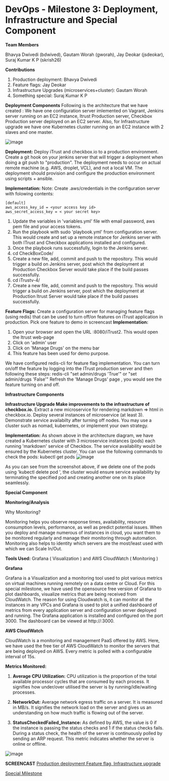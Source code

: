 # DevOps - Milestone 3: Deployment, Infrastructure and Special Component


**Team Members**

Bhavya Dwivedi (bdwived), Gautam Worah (gworah), Jay Deokar (jsdeokar), Suraj Kumar K P (skrish26)

**Contributions**
1. Production deployment: Bhavya Dwivedi
2. Feature flags: Jay Deokar
3. Infrastructure Upgrades (microservices+cluster): Gautam Worah
4. Something special: Suraj Kumar K P

**Deployment Components**
Following is the architecture that we have created :
We have one configuration server imlemented on Vagrant, Jenkins server running on an EC2 instance, Itrust Production server, Checkbox Production server deployed on an EC2 server. Also, for Infrastructure upgrade we have one Kubernetes cluster running on an EC2 instance with 2 slaves and one master.

![image](https://github.ncsu.edu/bdwived/Devops-Milestone3/blob/master/second.jpg)


**Deployment:** Deploy iTrust and checkbox.io to a production environment. Create a git hook on your jenkins server that will trigger a deployment when doing a git push to "production". The deployment needs to occur on actual remote machine (e.g. AWS, droplet, VCL), and not a local VM. The deployment should provision and configure the production environment using scripts + ansible.


**Implementation:** 
Note: Create .aws/credentials in the configuration server with folowing contents:
   ```
   [default]
   aws_access_key_id = <your access key id>
   aws_secret_access_key = < your secret key>
   ```

1. Update the variables in 'variables.yml' file with email password, aws pem file and your access tokens.
2. Run the playbook with sudo 'playbook.yml' from configuration server. This would create and set up a remote instance for Jenkins server with both ITrust and Checkbox applications installed and configured.
3. Once the playbook runs successfully, login to the Jenkins server.
4. cd CheckBoxCode/
5. Create a new file, add, commit and push to the repository. This would trigger a build on Jenkins server, post which the deployment at Production Checkbox Server would take place if the build passes successfully.
6. cd iTrustv-4/
7. Create a new file, add, commit and push to the repository. This would trigger a build on Jenkins server, post which the deployment at Production Itrust Server would take place if the build passes successfully.



**Feature Flags:** Create a configuration server for managing feature flags (using redis) that can be used to turn off/on features on iTrust application in production. Pick one feature to demo in screencast
**Implementation:**

1. Open your browser and open the URL <IP of Itrust production server>:8080/iTrust2. This would open the Itrust web-page
2. Click on 'admin' user 
3. Click on 'Manage Drugs' on the menu bar
4. This feature has been used for demo purpose. 
 
 We have configured redis-cli for feature flag implementation. 
 You can turn on/off the feature by logging into the ITrust production server and then following these steps:
    redis-cli
    "set admin/drugs 'True'" or  "set admin/drugs 'False'"
 Refresh the 'Manage Drugs' page , you would see the feature turning on and off. 

**Infrastructure Components** 

**Infrastructure Upgrade Make improvements to the infrastructure of checkbox.io.**
Extract a new microservice for rendering markdown => html in checkbox.io. Deploy several instances of microservice (at least  3). Demonstrate service availabilty after turning off nodes. You may use a cluster such as nomad, kubernetes, or implement your own strategy. 

**Implementation:**
As shown above in the architecture diagram, we have created a Kubernetes cluster with 3 microservice instances (pods) each running 'markdown' service of Checkbox. The service availability would be ensured by the Kubernetes cluster. 
You can use the following commands to check the pods: 
kubectl get pods
![image](https://github.ncsu.edu/bdwived/Devops-Milestone3/blob/master/third.png)

As you can see from the screenshot above, if we delete one of the pods using 'kubectl delete pod <pod name>', the cluster would ensure service availability by terminating the specified pod and creating another one on its place seamlessly. 
 
 **Special Component**
 
 **Monitoring/Analysis**
 
 Why Monitoring?
 
 Monitoring helps you observe response times, availability, resource consumption levels, performance, as well as predict potential   issues. When you deploy and manage numerous of instances in cloud, you want them to be monitored regularly and manage their monitoring  through automation. Monitoring also helps to identity which servers are the most/least used with which we can Scale In/Out.
 
 **Tools Used:**  Grafana ( Visualization ) and AWS CloudWatch ( Monitoring )
 
 **Grafana**
 
Grafana is a Visualization and a monitoring tool used to plot various metrics on virtual machines running remotely on a data centre or Cloud. For this special milestone, we have used the opensource free version of Grafana to plot dashboards, visualize metrics that are being received from CloudWatch. The reason for using Cloudwatch is, it can monitor all the instances in any VPCs and Grafana is used to plot a unified dashboard of metrics from every application server and configuration server deployed and running. The Grafana application is installed and configured on the port 3000. The dashboard can be viewed at http://<public-ip of grafana server>:3000.

**AWS CloudWatch**

CloudWatch is a monitoring and management PaaS offered by AWS.  Here, we have used the free tier of AWS CloudWatch to monitor the servers that are being deployed on AWS. Every metric is polled with a configurable interval of 15s.

**Metrics Monitored:**

1)	**Average CPU Utilization:** CPU utilization is the proportion of the total available processor cycles that are consumed by each process.  It signifies how under/over utilised the server is by running/idle/waiting processes.  

2) **NetworkOut:** Average network egress traffic on a server. It is measured in MB/s. It signifies the network load on the server and gives us an understanding on how much traffic is flowing  out of the server. 

3) **StatusCheckedFailed_Instance:**   As defined by AWS, the value is 0 if the instance is passing the status checks and 1 if the status checks fails. During a status check, the health of the server is continuously polled by sending an ARP request. This metric indicates whether the server is online or offline.

![image](https://github.ncsu.edu/bdwived/Devops-Milestone3/blob/master/first.png)


**SCREENCAST**
[Production deployment,Feature flag, Infrastructure upgrade](https://drive.google.com/file/d/1blyOABnuft4xocjMAcibuGl6C33LsHxc/view?usp=sharing)

[Special Milestone](https://drive.google.com/file/d/1laRfjq6c6isHA3xrfOg_AD20LSHT3bES/view?usp=sharing)






 
 









































